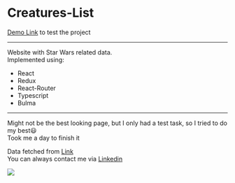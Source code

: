 # Creatures-List

[Demo Link](https://tiserett.github.io/creatures-list/) to test the project

<hr />

Website with Star Wars related data.\
Implemented using:
  - React
  - Redux
  - React-Router
  - Typescript
  - Bulma
  
<hr />

Might not be the best looking page, but I only had a test task, so I tried to do my best😃\
Took me a day to finish it

Data fetched from [Link](https://jsonplaceholder.typicode.com/users)\
You can always contact me via [Linkedin](https://www.linkedin.com/in/maksym-sobko-253a8824a/)

<img src="https://render.fineartamerica.com/images/rendered/default/greeting-card/images/artworkimages/medium/3/may-the-force-be-with-you-classic-version-dafydd-jones-transparent.png?&targetx=-47&targety=51&imagewidth=795&imageheight=394&modelwidth=700&modelheight=500&backgroundcolor=000000&orientation=0"/>
